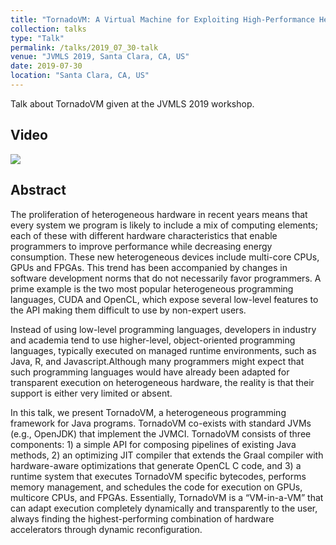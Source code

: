 ```yaml
---
title: "TornadoVM: A Virtual Machine for Exploiting High-Performance Heterogeneous Hardware of Java Programs"
collection: talks
type: "Talk"
permalink: /talks/2019_07_30-talk
venue: "JVMLS 2019, Santa Clara, CA, US"
date: 2019-07-30
location: "Santa Clara, CA, US"
---
```


Talk about TornadoVM given at the JVMLS 2019 workshop.  


## Video

[![](http://img.youtube.com/vi/nPlacnadR6k/0.jpg)](http://www.youtube.com/watch?v=nPlacnadR6k "TornadoVM @ JVMLS 2019")


## Abstract

The proliferation of heterogeneous hardware in recent years means that every system we program is likely to include a 
mix of computing elements; each of these with different hardware characteristics that enable programmers to improve 
performance while decreasing energy consumption. These new heterogeneous devices include multi-core CPUs, GPUs and FPGAs. 
This trend has been accompanied by changes in software development norms that do not necessarily favor programmers. A prime 
example is the two most popular heterogeneous programming languages, CUDA and OpenCL, which expose several low-level features 
to the API making them difficult to use by non-expert users. 

Instead of using low-level programming languages, developers 
in industry and academia tend to use higher-level, object-oriented programming languages, typically executed on 
managed runtime environments, such as Java, R, and Javascript.Although many programmers might expect that such programming 
languages would have already been adapted for transparent execution on heterogeneous hardware, the reality is that their
support is either very limited or absent. 

In this talk, we present TornadoVM, a heterogeneous programming framework for Java programs. TornadoVM co-exists with 
standard JVMs (e.g., OpenJDK) that implement the JVMCI. TornadoVM consists of three components: 1) a simple API for 
composing pipelines of existing Java methods, 2) an optimizing JIT compiler that extends the Graal compiler with 
hardware-aware optimizations that generate OpenCL C code, and 3) a runtime system that executes TornadoVM specific 
bytecodes, performs memory management, and schedules the code for execution on GPUs, multicore CPUs, and FPGAs. 
Essentially, TornadoVM is a “VM-in-a-VM” that can adapt execution completely dynamically and transparently to the 
user, always finding the highest-performing combination of hardware accelerators through dynamic reconfiguration.
